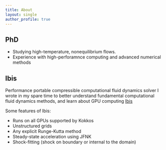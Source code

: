 ```yaml
---
title: About
layout: single
author_profile: true
---
```


## PhD
 + Studying high-temperature, nonequilibrium flows.
 + Experience with high-perforamnce computing and advanced numerical methods

## Ibis
Performance portable compressible computational fluid dynamics solver I wrote in my spare time to better understand fundamental computational fluid dynamics methods, and learn about GPU computing
[Ibis](https://wattrg.github.io/ibis/ "Ibis home page")

Some features of Ibis:
 + Runs on all GPUs supported by Kokkos
 + Unstructured grids
 + Any explicit Runge-Kutta method
 + Steady-state acceleration using JFNK
 + Shock-fitting (shock on boundary or internal to the domain)
